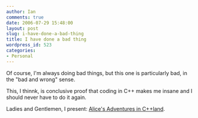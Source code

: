 ```yaml
---
author: Ian
comments: true
date: 2006-07-29 15:48:00
layout: post
slug: i-have-done-a-bad-thing
title: I have done a bad thing
wordpress_id: 523
categories:
- Personal
---
```


Of course, I'm always doing bad things, but this one is particularly bad, in the "bad and wrong" sense.  

This, I thinnk, is conclusive proof that coding in C++ makes me insane and I should never have to do it again.  

Ladies and Gentlemen, I present: <a href="http://ianrenton.com/fiction/alice-s-adventures-in-c-land">Alice's Adventures in C++land</a>.
